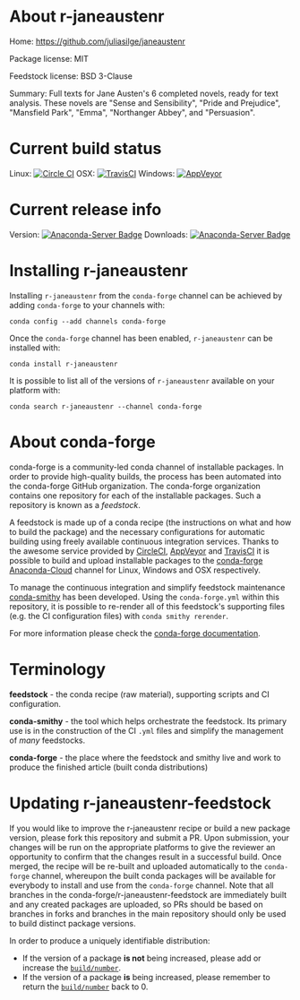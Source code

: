 About r-janeaustenr
===================

Home: https://github.com/juliasilge/janeaustenr

Package license: MIT

Feedstock license: BSD 3-Clause

Summary: Full texts for Jane Austen's 6 completed novels, ready for text analysis. These novels are "Sense and Sensibility", "Pride and Prejudice", "Mansfield Park", "Emma", "Northanger Abbey", and "Persuasion".



Current build status
====================

Linux: [![Circle CI](https://circleci.com/gh/conda-forge/r-janeaustenr-feedstock.svg?style=shield)](https://circleci.com/gh/conda-forge/r-janeaustenr-feedstock)
OSX: [![TravisCI](https://travis-ci.org/conda-forge/r-janeaustenr-feedstock.svg?branch=master)](https://travis-ci.org/conda-forge/r-janeaustenr-feedstock)
Windows: [![AppVeyor](https://ci.appveyor.com/api/projects/status/github/conda-forge/r-janeaustenr-feedstock?svg=True)](https://ci.appveyor.com/project/conda-forge/r-janeaustenr-feedstock/branch/master)

Current release info
====================
Version: [![Anaconda-Server Badge](https://anaconda.org/conda-forge/r-janeaustenr/badges/version.svg)](https://anaconda.org/conda-forge/r-janeaustenr)
Downloads: [![Anaconda-Server Badge](https://anaconda.org/conda-forge/r-janeaustenr/badges/downloads.svg)](https://anaconda.org/conda-forge/r-janeaustenr)

Installing r-janeaustenr
========================

Installing `r-janeaustenr` from the `conda-forge` channel can be achieved by adding `conda-forge` to your channels with:

```
conda config --add channels conda-forge
```

Once the `conda-forge` channel has been enabled, `r-janeaustenr` can be installed with:

```
conda install r-janeaustenr
```

It is possible to list all of the versions of `r-janeaustenr` available on your platform with:

```
conda search r-janeaustenr --channel conda-forge
```


About conda-forge
=================

conda-forge is a community-led conda channel of installable packages.
In order to provide high-quality builds, the process has been automated into the
conda-forge GitHub organization. The conda-forge organization contains one repository
for each of the installable packages. Such a repository is known as a *feedstock*.

A feedstock is made up of a conda recipe (the instructions on what and how to build
the package) and the necessary configurations for automatic building using freely
available continuous integration services. Thanks to the awesome service provided by
[CircleCI](https://circleci.com/), [AppVeyor](http://www.appveyor.com/)
and [TravisCI](https://travis-ci.org/) it is possible to build and upload installable
packages to the [conda-forge](https://anaconda.org/conda-forge)
[Anaconda-Cloud](http://docs.anaconda.org/) channel for Linux, Windows and OSX respectively.

To manage the continuous integration and simplify feedstock maintenance
[conda-smithy](http://github.com/conda-forge/conda-smithy) has been developed.
Using the ``conda-forge.yml`` within this repository, it is possible to re-render all of
this feedstock's supporting files (e.g. the CI configuration files) with ``conda smithy rerender``.

For more information please check the [conda-forge documentation](https://conda-forge.org/docs/).

Terminology
===========

**feedstock** - the conda recipe (raw material), supporting scripts and CI configuration.

**conda-smithy** - the tool which helps orchestrate the feedstock.
                   Its primary use is in the construction of the CI ``.yml`` files
                   and simplify the management of *many* feedstocks.

**conda-forge** - the place where the feedstock and smithy live and work to
                  produce the finished article (built conda distributions)


Updating r-janeaustenr-feedstock
================================

If you would like to improve the r-janeaustenr recipe or build a new
package version, please fork this repository and submit a PR. Upon submission,
your changes will be run on the appropriate platforms to give the reviewer an
opportunity to confirm that the changes result in a successful build. Once
merged, the recipe will be re-built and uploaded automatically to the
`conda-forge` channel, whereupon the built conda packages will be available for
everybody to install and use from the `conda-forge` channel.
Note that all branches in the conda-forge/r-janeaustenr-feedstock are
immediately built and any created packages are uploaded, so PRs should be based
on branches in forks and branches in the main repository should only be used to
build distinct package versions.

In order to produce a uniquely identifiable distribution:
 * If the version of a package **is not** being increased, please add or increase
   the [``build/number``](http://conda.pydata.org/docs/building/meta-yaml.html#build-number-and-string).
 * If the version of a package **is** being increased, please remember to return
   the [``build/number``](http://conda.pydata.org/docs/building/meta-yaml.html#build-number-and-string)
   back to 0.